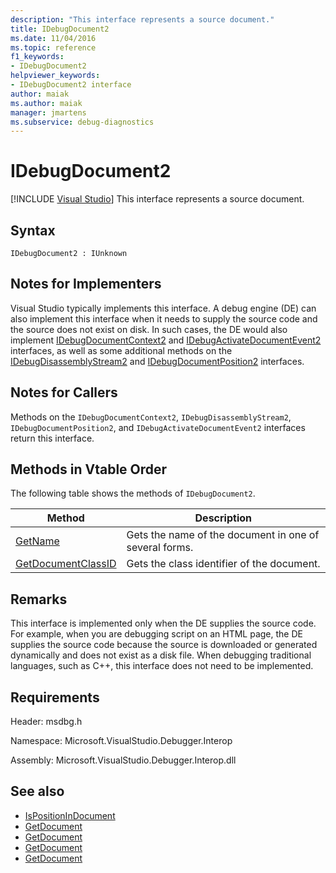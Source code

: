 ```yaml
---
description: "This interface represents a source document."
title: IDebugDocument2
ms.date: 11/04/2016
ms.topic: reference
f1_keywords:
- IDebugDocument2
helpviewer_keywords:
- IDebugDocument2 interface
author: maiak
ms.author: maiak
manager: jmartens
ms.subservice: debug-diagnostics
---
```

# IDebugDocument2

 [!INCLUDE [Visual Studio](~/includes/applies-to-version/vs-windows-only.md)]
This interface represents a source document.

## Syntax

```
IDebugDocument2 : IUnknown
```

## Notes for Implementers
 Visual Studio typically implements this interface. A debug engine (DE) can also implement this interface when it needs to supply the source code and the source does not exist on disk.  In such cases, the DE would also implement [IDebugDocumentContext2](../../../extensibility/debugger/reference/idebugdocumentcontext2.md) and [IDebugActivateDocumentEvent2](../../../extensibility/debugger/reference/idebugactivatedocumentevent2.md) interfaces, as well as some additional methods on the [IDebugDisassemblyStream2](../../../extensibility/debugger/reference/idebugdisassemblystream2.md) and [IDebugDocumentPosition2](../../../extensibility/debugger/reference/idebugdocumentposition2.md) interfaces.

## Notes for Callers
 Methods on the `IDebugDocumentContext2`, `IDebugDisassemblyStream2`, `IDebugDocumentPosition2`, and `IDebugActivateDocumentEvent2` interfaces return this interface.

## Methods in Vtable Order
 The following table shows the methods of `IDebugDocument2`.

|Method|Description|
|------------|-----------------|
|[GetName](../../../extensibility/debugger/reference/idebugdocument2-getname.md)|Gets the name of the document in one of several forms.|
|[GetDocumentClassID](../../../extensibility/debugger/reference/idebugdocument2-getdocumentclassid.md)|Gets the class identifier of the document.|

## Remarks
 This interface is implemented only when the DE supplies the source code. For example, when you are debugging script on an HTML page, the DE supplies the source code because the source is downloaded or generated dynamically and does not exist as a disk file. When debugging traditional languages, such as C++, this interface does not need to be implemented.

## Requirements
 Header: msdbg.h

 Namespace: Microsoft.VisualStudio.Debugger.Interop

 Assembly: Microsoft.VisualStudio.Debugger.Interop.dll

## See also
- [IsPositionInDocument](../../../extensibility/debugger/reference/idebugdocumentposition2-ispositionindocument.md)
- [GetDocument](../../../extensibility/debugger/reference/idebugactivatedocumentevent2-getdocument.md)
- [GetDocument](../../../extensibility/debugger/reference/idebugdocumentcontext2-getdocument.md)
- [GetDocument](../../../extensibility/debugger/reference/idebugdocumentposition2-getdocument.md)
- [GetDocument](../../../extensibility/debugger/reference/idebugdisassemblystream2-getdocument.md)
